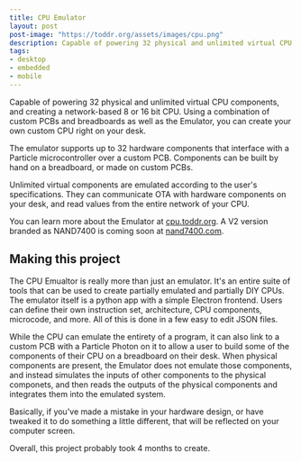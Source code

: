 ```yaml
---
title: CPU Emulator
layout: post
post-image: "https://toddr.org/assets/images/cpu.png"
description: Capable of powering 32 physical and unlimited virtual CPU components, and creating a network-based 8 or 16 bit CPU. Using a combination of custom PCBs and breadboards as well as the Emulator, you can create your own custom CPU right on your desk.
tags:
- desktop
- embedded
- mobile
---
```


Capable of powering 32 physical and unlimited virtual CPU components, and creating a network-based 8 or 16 bit CPU. Using a combination of custom PCBs and breadboards as well as the Emulator, you can create your own custom CPU right on your desk.

The emulator supports up to 32 hardware components that interface with a Particle microcontroller over a custom PCB. Components can be built by hand on a breadboard, or made on custom PCBs.

Unlimited virtual components are emulated according to the user's specifications. They can communicate OTA with hardware components on your desk, and read values from the entire network of your CPU.

You can learn more about the Emulator at [cpu.toddr.org](https://cpu.toddr.org/). A V2 version branded as NAND7400 is coming soon at [nand7400.com](https://nand7400.com).

## Making this project

The CPU Emualtor is really more than just an emulator. It's an entire suite of tools that can be used to create partially emulated and partially DIY CPUs. The emulator itself is a python app with a simple Electron frontend. Users can define their own instruction set, architecture, CPU components, microcode, and more. All of this is done in a few easy to edit JSON files. 

While the CPU can emulate the entirety of a program, it can also link to a custom PCB with a Particle Photon on it to allow a user to build some of the components of their CPU on a breadboard on their desk. When physical components are present, the Emulator does not emulate those components, and instead simulates the inputs of other components to the physical componets, and then reads the outputs of the physical components and integrates them into the emulated system. 

Basically, if you've made a mistake in your hardware design, or have tweaked it to do something a little different, that will be reflected on your computer screen.

Overall, this project probably took 4 months to create. 
